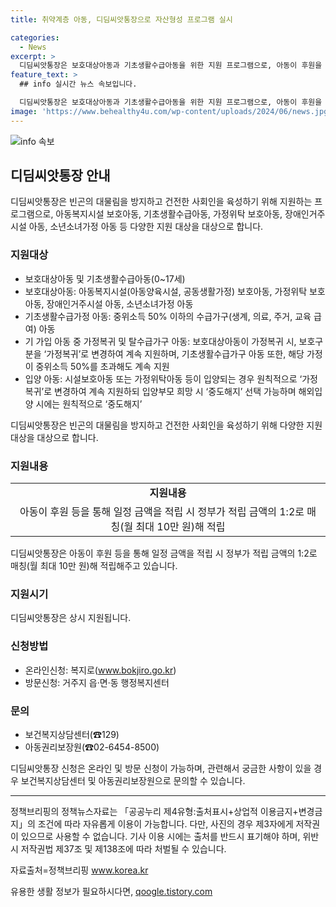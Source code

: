```yaml
---
title: 취약계층 아동, 디딤씨앗통장으로 자산형성 프로그램 실시

categories:
  - News
excerpt: >
  디딤씨앗통장은 보호대상아동과 기초생활수급아동을 위한 지원 프로그램으로, 아동이 후원을 통해 적립한 금액을 정부가 1:2로 매칭하여 적립해줍니다. 해당 프로그램은 서울시의 희망플러스, 꿈나래통장 등과 중복지원이 금지되며, 온라인 및 방문을 통한 신청이 가능합니다. 이 프로그램을 통해 사회적 불평등을 해소하고 건전한 사회를 육성하는 데 일조합니다. (단, 출처표기 후 자유롭게 이용 가능)
feature_text: >
  ## info 실시간 뉴스 속보입니다.

  디딤씨앗통장은 보호대상아동과 기초생활수급아동을 위한 지원 프로그램으로, 아동이 후원을 통해 적립한 금액을 정부가 1:2로 매칭하여 적립해줍니다. 해당 프로그램은 서울시의 희망플러스, 꿈나래통장 등과 중복지원이 금지되며, 온라인 및 방문을 통한 신청이 가능합니다. 이 프로그램을 통해 사회적 불평등을 해소하고 건전한 사회를 육성하는 데 일조합니다. (단, 출처표기 후 자유롭게 이용 가능)
image: 'https://www.behealthy4u.com/wp-content/uploads/2024/06/news.jpg'
---
```


<p><img src="https://www.behealthy4u.com/wp-content/uploads/2024/06/news.jpg" alt="info 속보" /></p>

<h2 data-ke-size="size26">디딤씨앗통장 안내</h2>

<p>디딤씨앗통장은 빈곤의 대물림을 방지하고 건전한 사회인을 육성하기 위해 지원하는 프로그램으로, 아동복지시설 보호아동, 기초생활수급아동, 가정위탁 보호아동, 장애인거주시설 아동, 소년소녀가정 아동 등 다양한 지원 대상을 대상으로 합니다.</p>

<h3>지원대상</h3>

<ul>
    <li>보호대상아동 및 기초생활수급아동(0~17세)</li>
    <li>보호대상아동: 아동복지시설(아동양육시설, 공동생활가정) 보호아동, 가정위탁 보호아동, 장애인거주시설 아동, 소년소녀가정 아동</li>
    <li>기초생활수급가정 아동: 중위소득 50% 이하의 수급가구(생계, 의료, 주거, 교육 급여) 아동</li>
    <li>기 가입 아동 중 가정복귀 및 탈수급가구 아동: 보호대상아동이 가정복귀 시, 보호구분을 ‘가정복귀’로 변경하여 계속 지원하며, 기초생활수급가구 아동 또한, 해당 가정이 중위소득 50%를 초과해도 계속 지원</li>
    <li>입양 아동: 시설보호아동 또는 가정위탁아동 등이 입양되는 경우 원칙적으로 ‘가정복귀’로 변경하여 계속 지원하되 입양부모 희망 시 ‘중도해지’ 선택 가능하며 해외입양 시에는 원칙적으로 ‘중도해지’</li>
</ul>

<p data-ke-size="size16">디딤씨앗통장은 빈곤의 대물림을 방지하고 건전한 사회인을 육성하기 위해 다양한 지원 대상을 대상으로 합니다.</p>

<h3>지원내용</h3>

<table>
    <tr>
        <td style="text-align: center; height: 17px;"><b>지원내용</b></td>
    </tr>
    <tr>
        <td style="text-align: center; height: 17px;">아동이 후원 등을 통해 일정 금액을 적립 시 정부가 적립 금액의 1:2로 매칭(월 최대 10만 원)해 적립</td>
    </tr>
</table>

<p data-ke-size="size16">디딤씨앗통장은 아동이 후원 등을 통해 일정 금액을 적립 시 정부가 적립 금액의 1:2로 매칭(월 최대 10만 원)해 적립해주고 있습니다.</p>

<h3>지원시기</h3>

<p data-ke-size="size16">디딤씨앗통장은 상시 지원됩니다.</p>

<h3>신청방법</h3>

<ul>
    <li>온라인신청: 복지로(<a href="http://www.bokjiro.go.kr/welInfo/retrieveWelInfoBoxList.do" target="_blank" rel="noopener">www.bokjiro.go.kr</a>)</li>
    <li>방문신청: 거주지 읍·면·동 행정복지센터</li>
</ul>

<h3>문의</h3>

<ul>
    <li>보건복지상담센터(☎129)</li>
    <li>아동권리보장원(☎02-6454-8500)</li>
</ul>

<p data-ke-size="size16">디딤씨앗통장 신청은 온라인 및 방문 신청이 가능하며, 관련해서 궁금한 사항이 있을 경우 보건복지상담센터 및 아동권리보장원으로 문의할 수 있습니다.</p>

<hr>

<p>정책브리핑의 정책뉴스자료는 「공공누리 제4유형:출처표시+상업적 이용금지+변경금지」의 조건에 따라 자유롭게 이용이 가능합니다. 다만, 사진의 경우 제3자에게 저작권이 있으므로 사용할 수 없습니다. 기사 이용 시에는 출처를 반드시 표기해야 하며, 위반 시 저작권법 제37조 및 제138조에 따라 처벌될 수 있습니다. <p data-ke-size="size16">자료출처=정책브리핑 <a href="www.korea.kr" target="_blank" rel="noopener">www.korea.kr</a></p></p>
유용한 생활 정보가 필요하시다면, <a href="https://qoogle.tistory.com" rel="dofollow">qoogle.tistory.com</a>


